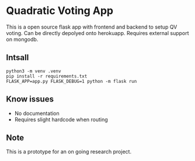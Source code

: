 # Quadratic Voting App
This is a open source flask app with frontend and backend to setup QV voting. Can be directly depolyed onto herokuapp.
Requires external support on mongodb.


## Intsall
```
python3 -m venv .venv
pip install -r requirements.txt
FLASK_APP=app.py FLASK_DEBUG=1 python -m flask run
```

## Know issues
- No documentation
- Requires slight hardcode when routing

## Note
This is a prototype for an on going research project.
